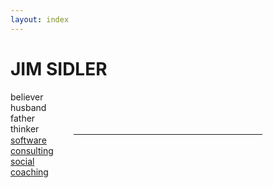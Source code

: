 ```yaml
---
layout: index
---
```

<h1 class="js-jumbo js-animate-top js-center">JIM SIDLER</h1>
<div class="js-row-padding js-padding-16">
 <div class="js-quarter js-center">believer</div>
 <div class="js-quarter js-center">husband</div>
 <div class="js-quarter js-center">father</div>
 <div class="js-quarter js-center">thinker</div>
</div>
<hr class="js-border-grey" style="margin:auto;width:60%">
<div class="js-center js-row-padding js-padding-16">
 <div class="js-quarter"><a href="http://fivethrive.com">software</a></div>
 <div class="js-quarter"><a href="http://augmatiq.com">consulting</a></div>
 <div class="js-quarter"><a href="https://linktr.ee/jimsidler">social</a></div>
 <div class="js-quarter"><a href="https://calendly.com/jimsidler">coaching</a></div>
</div>
